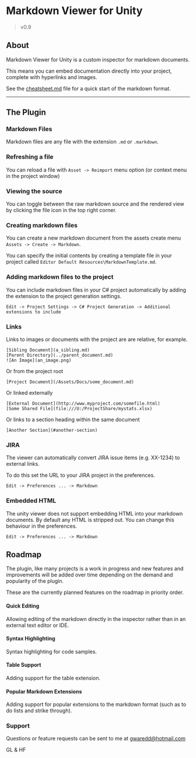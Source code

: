 # Markdown Viewer for Unity

> v0.9

## About

Markdown Viewer for Unity is a custom inspector for markdown documents.

This means you can embed documentation directly into your project, complete with hyperlinks and images.

See the [cheatsheet.md](cheatsheet.md) file for a quick start of the markdown format.

---

## The Plugin

### Markdown Files

Markdown files are any file with the extension `.md` or `.markdown`.

### Refreshing a file

You can reload a file with `Asset -> Reimport` menu option (or context menu in the project window)

### Viewing the source

You can toggle between the raw markdown source and the rendered view by clicking the file icon in the top right corner.

### Creating markdown files

You can create a new markdown document from the assets create menu `Assets -> Create -> Markdown`.

You can specify the initial contents by creating a template file in your project called
`Editor Default Resources\MarkdownTemplate.md`.

### Adding markdown files to the project

You can include markdown files in your C# project automatically by adding the extension to the project generation
settings.

`Edit -> Project Settings -> C# Project Generation -> Additional extensions to include`

### Links

Links to images or documents with the project are are relative, for example.

```
[Sibling Document](a_sibling.md)
[Parent Directory](../parent_document.md)
![An Image](an_image.png)
```

Or from the project root

```
[Project Document](/Assets/Docs/some_document.md)
```

Or linked externally

```
[External Document](http://www.myproject.com/somefile.html)
[Some Shared File](file:///U:/ProjectShare/mystats.xlsx)
```

Or links to a section heading within the same document

```
[Another Section](#another-section)
```

### JIRA

The viewer can automatically convert JIRA issue items (e.g. XX-1234) to external links.

To do this set the URL to your JIRA project in the preferences.

`Edit -> Preferences ... -> Markdown`

### Embedded HTML

The unity viewer does not support embedding HTML into your markdown documents. By default any HTML is stripped out. You
can change this behaviour in the preferences.

`Edit -> Preferences ... -> Markdown`



## Roadmap

The plugin, like many projects is a work in progress and new features and improvements will be added over time depending
on the demand and popularity of the plugin.

These are the currently planned features on the roadmap in priority order.

#### Quick Editing

Allowing editing of the markdown directly in the inspector rather than in an external text editor or IDE.

#### Syntax Highlighting

Syntax highlighting for code samples.

#### Table Support

Adding support for the table extension.

#### Popular Markdown Extensions

Adding support for popular extensions to the markdown format (such as to do lists and strike through).

### Support

Questions or feature requests can be sent to me at [gwaredd@hotmail.com](mailto:gwaredd@hotmail.com)

GL & HF

